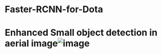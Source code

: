 # Faster-RCNN-for-Dota
# Enhanced Small object detection in aerial image![image](https://user-images.githubusercontent.com/37290876/119888711-ae831280-bf70-11eb-902c-3c4960344fc8.png)
